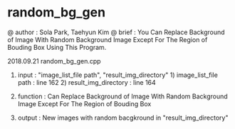 # random_bg_gen

@ author : Sola Park, Taehyun Kim
@ brief : You Can Replace Background of Image With Random Background Image Except For The Region of Bouding Box Using This Program.
 
2018.09.21
random_bg_gen.cpp
1. input 
        : "image_list_file path", "result_img_directory"
        1) image_list_file path : line 162
        2) result_img_directory : line 164
 
2. function 
        : Can Replace Background of Image With Random Background Image Except For The Region of Bouding Box
3. output
        : New images with random bacgkround in "result_img_directory"
